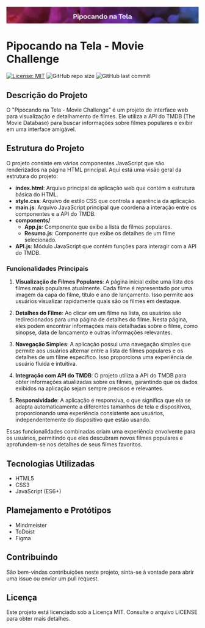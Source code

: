 !["A capa do site é uma animação multicolorida com pipocas estrourando"](src/assets/capaPipocando.jpg)

# Pipocando na Tela - Movie Challenge

[![License: MIT](https://img.shields.io/badge/License-MIT-yellow.svg)](https://opensource.org/licenses/MIT) ![GitHub repo size](https://img.shields.io/github/repo-size/PVCBia/movie-challenge) ![GitHub last commit](https://img.shields.io/github/last-commit/PVCBia/movie-challenge)

## Descrição do Projeto

O "Pipocando na Tela - Movie Challenge" é um projeto de interface web para visualização e detalhamento de filmes. Ele utiliza a API do TMDB (The Movie Database) para buscar informações sobre filmes populares e exibir em uma interface amigável.

## Estrutura do Projeto

O projeto consiste em vários componentes JavaScript que são renderizados na página HTML principal. Aqui está uma visão geral da estrutura do projeto:

- **index.html**: Arquivo principal da aplicação web que contém a estrutura básica do HTML.
- **style.css**: Arquivo de estilo CSS que controla a aparência da aplicação.
- **main.js**: Arquivo JavaScript principal que coordena a interação entre os componentes e a API do TMDB.
- **components/**
  - **App.js**: Componente que exibe a lista de filmes populares.
  - **Resumo.js**: Componente que exibe os detalhes de um filme selecionado.
- **API.js**: Módulo JavaScript que contém funções para interagir com a API do TMDB.

### Funcionalidades Principais

1. **Visualização de Filmes Populares**: A página inicial exibe uma lista dos filmes mais populares atualmente. Cada filme é representado por uma imagem da capa do filme, título e ano de lançamento. Isso permite aos usuários visualizar rapidamente quais são os filmes em destaque.

2. **Detalhes do Filme**: Ao clicar em um filme na lista, os usuários são redirecionados para uma página de detalhes do filme. Nesta página, eles podem encontrar informações mais detalhadas sobre o filme, como sinopse, data de lançamento e outras informações relevantes.

3. **Navegação Simples**: A aplicação possui uma navegação simples que permite aos usuários alternar entre a lista de filmes populares e os detalhes de um filme específico. Isso proporciona uma experiência de usuário fluida e intuitiva.

4. **Integração com API do TMDB**: O projeto utiliza a API do TMDB para obter informações atualizadas sobre os filmes, garantindo que os dados exibidos na aplicação sejam sempre precisos e relevantes.

5. **Responsividade**: A aplicação é responsiva, o que significa que ela se adapta automaticamente a diferentes tamanhos de tela e dispositivos, proporcionando uma experiência consistente aos usuários, independentemente do dispositivo que estão usando.

Essas funcionalidades combinadas criam uma experiência envolvente para os usuários, permitindo que eles descubram novos filmes populares e aprofundem-se nos detalhes de seus filmes favoritos.

## Tecnologias Utilizadas

- HTML5
- CSS3
- JavaScript (ES6+)

## Plamejamento e Protótipos
- Mindmeister
- ToDoist
- Figma

## Contribuindo

São bem-vindas contribuições neste projeto, sinta-se à vontade para abrir uma issue ou enviar um pull request.

## Licença

Este projeto está licenciado sob a Licença MIT. Consulte o arquivo LICENSE para obter mais detalhes.
